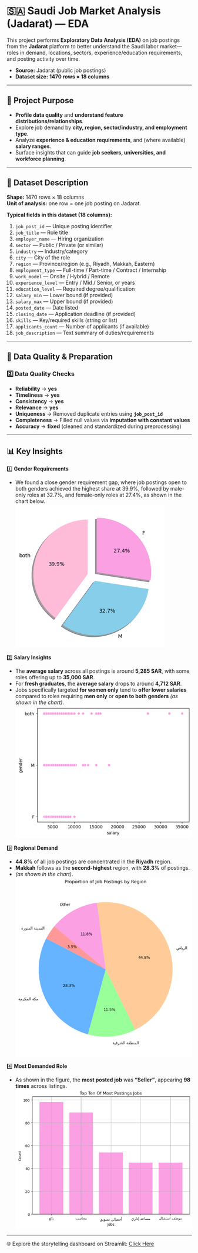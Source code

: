 # 🇸🇦 Saudi Job Market Analysis (Jadarat) — EDA

This project performs **Exploratory Data Analysis (EDA)** on job postings from the **Jadarat** platform to better understand the Saudi labor market—roles in demand, locations, sectors, experience/education requirements, and posting activity over time.

- **Source:** Jadarat (public job postings)
- **Dataset size:** **1470 rows × 18 columns**

---

## 🎯 Project Purpose
- **Profile data quality** and **understand feature distributions/relationships**.  
- Explore job demand by **city, region, sector/industry, and employment type**.  
- Analyze **experience & education requirements**, and (where available) **salary ranges**.  
- Surface insights that can guide **job seekers, universities, and workforce planning**.

---

## 📂 Dataset Description
**Shape:** 1470 rows × 18 columns  
**Unit of analysis:** one row = one job posting on Jadarat.

**Typical fields in this dataset (18 columns):**
1. `job_post_id` — Unique posting identifier  
2. `job_title` — Role title  
3. `employer_name` — Hiring organization  
4. `sector` — Public / Private (or similar)  
5. `industry` — Industry/category  
6. `city` — City of the role  
7. `region` — Province/region (e.g., Riyadh, Makkah, Eastern)  
8. `employment_type` — Full-time / Part-time / Contract / Internship  
9. `work_model` — Onsite / Hybrid / Remote  
10. `experience_level` — Entry / Mid / Senior, or years  
11. `education_level` — Required degree/qualification  
12. `salary_min` — Lower bound (if provided)  
13. `salary_max` — Upper bound (if provided)  
14. `posted_date` — Date listed  
15. `closing_date` — Application deadline (if provided)  
16. `skills` — Key/required skills (string or list)  
17. `applicants_count` — Number of applicants (if available)  
18. `job_description` — Text summary of duties/requirements

---

## 🧹 Data Quality & Preparation

### 2️⃣ Data Quality Checks
- **Reliability** → **yes**  
- **Timeliness** → **yes**  
- **Consistency** → **yes**  
- **Relevance** → **yes**  
- **Uniqueness** → Removed duplicate entries using **`job_post_id`**  
- **Completeness** → Filled null values via **imputation with constant values**  
- **Accuracy** → **fixed** (cleaned and standardized during preprocessing)

---

## 📊 Key Insights

1️⃣ **Gender Requirements**  
   - We found a close gender requirement gap, where job postings open to both genders achieved the highest share at 39.9%, followed by male-only roles at 32.7%, and female-only roles at 27.4%, as shown in the chart below.
     ![Gender Chart](images/Gender.png)


2️⃣ **Salary Insights**  
   - The **average salary** across all postings is around **5,285 SAR**, with some roles offering up to **35,000 SAR**.
   - For **fresh graduates**, the **average salary** drops to around **4,712 SAR**.
   - Jobs specifically targeted **for women only** tend to **offer lower salaries** compared to roles requiring **men only** or **open to both genders** *(as shown in the chart)*.
     ![Salary Chart](images/Salary.png)

3️⃣ **Regional Demand**  
   - **44.8%** of all job postings are concentrated in the **Riyadh** region.  
   - **Makkah** follows as the **second-highest** region, with **28.3%** of postings.
   - *(as shown in the chart)*.
     ![Region Chart](images/Region.png)

4️⃣ **Most Demanded Role**  
   - As shown in the figure, the **most posted job** was **“Seller”**, appearing **98 times** across listings.
     ![Jobs Chart](images/Jobs.png)

---

🌐 Explore the storytelling dashboard on Streamlit: [Click Here](https://usecase5jadarat.streamlit.app/)

